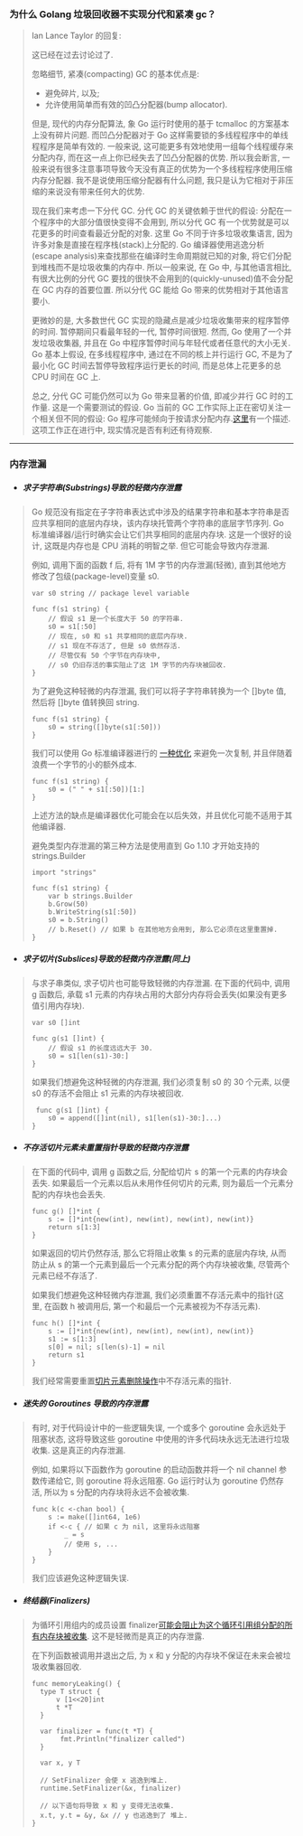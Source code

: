 ### 为什么 Golang 垃圾回收器不实现分代和紧凑 gc？

> Ian Lance Taylor 的回复:
>
> 这已经在过去讨论过了.
>
> 忽略细节, 紧凑\(compacting\) GC 的基本优点是:
>
> * 避免碎片, 以及;
> * 允许使用简单而有效的凹凸分配器\(bump allocator\).
>
> 但是, 现代的内存分配算法, 象 Go 运行时使用的基于 tcmalloc 的方案基本上没有碎片问题. 而凹凸分配器对于 Go 这样需要锁的多线程程序中的单线程程序是简单有效的. 一般来说, 这可能更多有效地使用一组每个线程缓存来分配内存, 而在这一点上你已经失去了凹凸分配器的优势. 所以我会断言, 一般来说有很多注意事项导致今天没有真正的优势为一个多线程程序使用压缩内存分配器. 我不是说使用压缩分配器有什么问题, 我只是认为它相对于非压缩的来说没有带来任何大的优势.
>
> 现在我们来考虑一下分代 GC. 分代 GC 的关键依赖于世代的假设: 分配在一个程序中的大部分值很快变得不会用到, 所以分代 GC 有一个优势就是可以花更多的时间查看最近分配的对象. 这里 Go 不同于许多垃圾收集语言, 因为许多对象是直接在程序栈\(stack\)上分配的. Go 编译器使用逃逸分析\(escape analysis\)来查找那些在编译时生命周期就已知的对象, 将它们分配到堆栈而不是垃圾收集的内存中. 所以一般来说, 在 Go 中, 与其他语言相比, 有很大比例的分代 GC 要找的很快不会用到的\(quickly-unused\)值不会分配在 GC 内存的首要位置. 所以分代 GC 能给 Go 带来的优势相对于其他语言要小.
>
> 更微妙的是, 大多数世代 GC 实现的隐藏点是减少垃圾收集带来的程序暂停的时间. 暂停期间只看最年轻的一代, 暂停时间很短. 然而, Go 使用了一个并发垃圾收集器, 并且在 Go 中程序暂停时间与年轻代或者任意代的大小无关. Go 基本上假设, 在多线程程序中, 通过在不同的核上并行运行 GC, 不是为了最小化 GC 时间去暂停导致程序运行更长的时间, 而是总体上花更多的总 CPU 时间在 GC 上.
>
> 总之, 分代 GC 可能仍然可以为 Go 带来显著的价值, 即减少并行 GC 时的工作量. 这是一个需要测试的假设. Go 当前的 GC 工作实际上正在密切关注一个相关但不同的假设: Go 程序可能倾向于按请求分配内存.[这里](https://docs.google.com/document/d/1gCsFxXamW8RRvOe5hECz98Ftk-tcRRJcDFANj2VwCB0/view)有一个描述. 这项工作正在进行中, 现实情况是否有利还有待观察.

---

### 内存泄漏

* ##### 求子字符串\(Substrings\)导致的轻微内存泄露

> Go 规范没有指定在子字符串表达式中涉及的结果字符串和基本字符串是否应共享相同的底层内存块，该内存块托管两个字符串的底层字节序列. Go 标准编译器/运行时确实会让它们共享相同的底层内存块. 这是一个很好的设计, 这既是内存也是 CPU 消耗的明智之举. 但它可能会导致内存泄漏.
>
> 例如, 调用下面的函数 f 后, 将有 1M 字节的内存泄漏\(轻微\), 直到其他地方修改了包级\(package-level\)变量 s0.
>
> ```
> var s0 string // package level variable
>
> func f(s1 string) {
>     // 假设 s1 是一个长度大于 50 的字符串.
>     s0 = s1[:50]
>     // 现在, s0 和 s1 共享相同的底层内存块.
>     // s1 现在不存活了, 但是 s0 依然存活.
>     // 尽管仅有 50 个字节在内存块中,
>     // s0 仍旧存活的事实阻止了这 1M 字节的内存块被回收.
> }
> ```
>
> 为了避免这种轻微的内存泄漏, 我们可以将子字符串转换为一个 \[\]byte 值, 然后将 \[\]byte 值转换回 string.
>
> ```
> func f(s1 string) {
>     s0 = string([]byte(s1[:50]))
> }
> ```
>
> 我们可以使用 Go 标准编译器进行的 [一种优化](https://go101.org/article/string.html#conversion-optimizations) 来避免一次复制, 并且伴随着浪费一个字节的小的额外成本.
>
> ```
> func f(s1 string) {
>     s0 = (" " + s1[:50])[1:]
> }
> ```
>
> 上述方法的缺点是编译器优化可能会在以后失效，并且优化可能不适用于其他编译器.
>
> 避免类型内存泄漏的第三种方法是使用直到 Go 1.10 才开始支持的 strings.Builder
>
> ```
> import "strings"
>
> func f(s1 string) {
>     var b strings.Builder
>     b.Grow(50)
>     b.WriteString(s1[:50])
>     s0 = b.String()
>     // b.Reset() // 如果 b 在其他地方会用到, 那么它必须在这里重置掉.
> }
> ```

* ##### 求子切片\(Subslices\)导致的轻微内存泄露\(同上\)

> 与求子串类似, 求子切片也可能导致轻微的内存泄漏. 在下面的代码中, 调用 g 函数后, 承载 s1 元素的内存块占用的大部分内存将会丢失\(如果没有更多值引用内存块\).
>
> ```
> var s0 []int
>
> func g(s1 []int) {
>     // 假设 s1 的长度远远大于 30.
>     s0 = s1[len(s1)-30:]
> }
> ```
>
> 如果我们想避免这种轻微的内存泄漏, 我们必须复制 s0 的 30 个元素, 以便 s0 的存活不会阻止 s1 元素的内存块被回收.
>
> ```
>  func g(s1 []int) {
>     s0 = append([]int(nil), s1[len(s1)-30:]...)
> }
> ```

* ##### 不存活切片元素未重置指针导致的轻微内存泄露

> 在下面的代码中, 调用 g 函数之后, 分配给切片 s 的第一个元素的内存块会丢失. 如果最后一个元素以后从未用作任何切片的元素, 则为最后一个元素分配的内存块也会丢失.
>
> ```
> func g() []*int {
>     s := []*int{new(int), new(int), new(int), new(int)}
>     return s[1:3]
> }
> ```
>
> 如果返回的切片仍然存活, 那么它将阻止收集 s 的元素的底层内存块, 从而防止从 s 的第一个元素到最后一个元素分配的两个内存块被收集, 尽管两个元素已经不存活了.
>
> 如果我们想避免这种轻微内存泄漏, 我们必须重置不存活元素中的指针\(这里, 在函数 h 被调用后, 第一个和最后一个元素被视为不存活元素\).
>
> ```
> func h() []*int {
>     s := []*int{new(int), new(int), new(int), new(int)}
>     s1 := s[1:3]
>     s[0] = nil; s[len(s)-1] = nil
>     return s1
> }
> ```
>
> 我们经常需要重置[切片元素删除操作](https://go101.org/article/container.html#slice-manipulations)中不存活元素的指针.

* ##### 迷失的 Goroutines 导致的内存泄露

> 有时, 对于代码设计中的一些逻辑失误, 一个或多个 goroutine 会永远处于阻塞状态, 这将导致这些 goroutine 中使用的许多代码块永远无法进行垃圾收集. 这是真正的内存泄漏.
>
> 例如, 如果将以下函数作为 goroutine 的启动函数并将一个 nil channel 参数传递给它, 则 goroutine 将永远阻塞. Go 运行时认为 goroutine 仍然存活, 所以为 s 分配的内存块将永远不会被收集.
>
> ```
> func k(c <-chan bool) {
>     s := make([]int64, 1e6)
>     if <-c { // 如果 c 为 nil, 这里将永远阻塞
>         _ = s
>         // 使用 s, ...
>     }
> }
> ```
>
> 我们应该避免这种逻辑失误.

* ##### 终结器\(Finalizers\)

> 为循环引用组内的成员设置 finalizer[可能会阻止为这个循环引用组分配的所有内存块被收集](https://golang.org/pkg/runtime/#SetFinalizer). 这不是轻微而是真正的内存泄露.
>
> 在下列函数被调用并退出之后, 为 x 和 y 分配的内存块不保证在未来会被垃圾收集器回收.
>
> ```
> func memoryLeaking() {
> 	type T struct {
> 		v [1<<20]int
> 		t *T
> 	}
>
> 	var finalizer = func(t *T) {
> 		 fmt.Println("finalizer called")
> 	}
> 	
> 	var x, y T
> 	
> 	// SetFinalizer 会使 x 逃逸到堆上.
> 	runtime.SetFinalizer(&x, finalizer)
> 	
> 	// 以下语句将导致 x 和 y 变得无法收集.
> 	x.t, y.t = &y, &x // y 也逃逸到了 堆上.
> }
> ```



